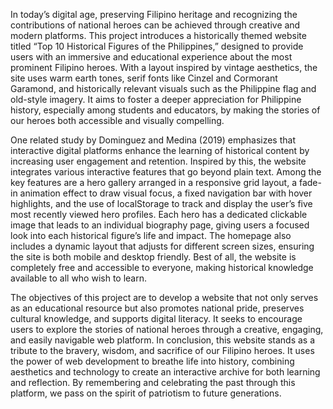 In today’s digital age, preserving Filipino heritage and recognizing the contributions of national heroes can be achieved through creative and modern platforms. This project introduces a historically themed website titled “Top 10 Historical Figures of the Philippines,” designed to provide users with an immersive and educational experience about the most prominent Filipino heroes. With a layout inspired by vintage aesthetics, the site uses warm earth tones, serif fonts like Cinzel and Cormorant Garamond, and historically relevant visuals such as the Philippine flag and old-style imagery. It aims to foster a deeper appreciation for Philippine history, especially among students and educators, by making the stories of our heroes both accessible and visually compelling.

One related study by Dominguez and Medina (2019) emphasizes that interactive digital platforms enhance the learning of historical content by increasing user engagement and retention. Inspired by this, the website integrates various interactive features that go beyond plain text. Among the key features are a hero gallery arranged in a responsive grid layout, a fade-in animation effect to draw visual focus, a fixed navigation bar with hover highlights, and the use of localStorage to track and display the user’s five most recently viewed hero profiles. Each hero has a dedicated clickable image that leads to an individual biography page, giving users a focused look into each historical figure’s life and impact. The homepage also includes a dynamic layout that adjusts for different screen sizes, ensuring the site is both mobile and desktop friendly. Best of all, the website is completely free and accessible to everyone, making historical knowledge available to all who wish to learn.

The objectives of this project are to develop a website that not only serves as an educational resource but also promotes national pride, preserves cultural knowledge, and supports digital literacy. It seeks to encourage users to explore the stories of national heroes through a creative, engaging, and easily navigable web platform.
In conclusion, this website stands as a tribute to the bravery, wisdom, and sacrifice of our Filipino heroes. It uses the power of web development to breathe life into history, combining aesthetics and technology to create an interactive archive for both learning and reflection. By remembering and celebrating the past through this platform, we pass on the spirit of patriotism to future generations.





